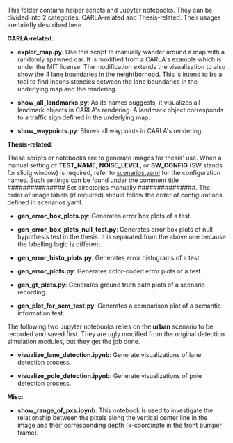 This folder contains helper scripts and Jupyter notebooks. They can be divided into 2 categories: CARLA-related and Thesis-related. Their usages are briefly described here.

__CARLA-related__:
- __explor_map.py__: Use this script to manually wander around a map with a randomly spawned car. It is modified from a CARLA's example which is under the MIT license. The modification extends the visualization to also show the 4 lane boundaries in the neightborhood. This is intend to be a tool to find inconsistencies between the lane boundaries in the underlying map and the rendering.

- __show_all_landmarks.py__: As its names suggests, it visualizes all landmark objects in CARLA's rendering. A landmark object corresponds to a traffic sign defined in the underlying map.

- __show_waypoints.py__: Shows all waypoints in CARLA's rendering.

__Thesis-related__:

These scripts or notebooks are to generate images for thesis' use. When a manual setting of __TEST_NAME__, __NOISE_LEVEL__, or __SW_CONFIG__ (SW stands for slidig window) is required, refer to [scenarios.yaml](../settings/tests/scenarios.yaml) for the configuration names. Such settings can be found under the comment title ############### Set directories manually ###############. The order of image labels (if required) should follow the order of configurations defined in scenarios.yaml.
- __gen_error_box_plots.py__: Generates error box plots of a test.

- __gen_error_box_plots_null_test.py__: Generates error box plots of null hypothesis test in the thesis. It is separated from the above one because the labelling logic is different.

- __gen_error_histo_plots.py__: Generates error histograms of a test.

- __gen_error_plots.py__: Generates color-coded error plots of a test.

- __gen_gt_plots.py__: Generates ground truth path plots of a scenario recording.

- __gen_plot_for_sem_test.py__: Generates a comparison plot of a semantic information test.

The following two Jupyter notebooks relies on the __urban__ scenario to be recorded and saved first. They are ugly modified from the original detection simulation modules, but they get the job done.
- __visualize_lane_detection.ipynb__: Generate visualizations of lane detection process.

- __visualize_pole_detection.ipynb__: Generate visualizations of pole detection process.

__Misc__:
- __show_range_of_pxs.ipynb__: This notebook is used to investigate the relationship between the pixels along the vertical center line in the image and their corresponding depth (x-coordinate in the front bumper frame).
